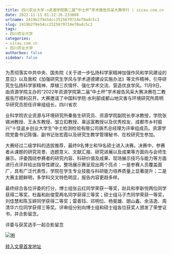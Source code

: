 ```yaml
---
title: 四川农业大学->资源学院第二届“中土杯”学术报告风采大赛举行 | sicau.com.cn
date: 2022-11-11 01:22:26.233888
urlname: 2419b2f9e54cc2525679724ef0adc5c2
slug: 2419b2f9e54cc2525679724ef0adc5c2
tags: 
- 四川农业大学
categories:
- sicau.com.cn
- 四川农业大学
authorbox: false
sidebar: false
---
```

为贯彻落实中共中央、国务院《关于进一步弘扬科学家精神加强作风和学风建设的意见》以及我校《加强研究生学风与学术道德建设实施办法》等文件精神，引导研究生弘扬科学家精神、厚植三农情怀、强化学术交流、营造优良学风。11月9日，由资源学院主办的“2022年资源学院第二届“中土杯”学术报告风采大赛决赛在二教报告厅顺利召开。大赛邀请了中国科学院·水利部成都山地灾害与环境研究所周明华研究员担任评审组组长，四川省农
<!--more-->
业科学院农业资源与环境研究所秦鱼生研究员、资源学院副院长李冰教授，学院张锡洲教授、王永东教授、邹立扣教授、辜运富教授以及优秀校友、成都市乡村振兴“十佳返乡创业大学生”中土检测检验有限公司唐杰总经理为评审组成员。资源学院党委书记陈强、副书记张宏霞以及研究生教学管理秘书、在校研究生参加。  

大赛经过二级学科的选拔推荐，最终9名博士和19名硕士进入决赛。决赛中，参赛者从课题的研究背景、选题意义、文献汇报、研究进展以及成果等方面向与会师生展示。评委围绕参赛者的研究内容、科研价值及成果、现场展示技巧与能力等方面进行点评并给出指导性建议。整场展示赛呈现出两个亮点：一是参赛人员覆盖面广，具有广泛代表性，学院在学生专业技能与科研能力培养质量上显著提升；二是大赛主题鲜明，多学科交叉特色明显，报告内容更趋多样。

最终综合各位评委的打分，博士组张云红同学荣获一等奖，赵兵和李新悦两位同学获得二等奖，杜磊和赵俊雯两名同学获得三等奖；硕士组马子杰同学荣获一等奖，刘佳慧和陈玉婷同学获得二等奖；雷善钰、邓明位、杨斐雄、朗山鑫、余洁逸、周清华六位同学获得三等奖。评审组分别向博士组和硕士组各位获奖人颁发了荣誉证书，并合影留念。

评委与获奖选手一起合影留念

![图](https://news.sicau.edu.cn/__local/F/F0/9B/03B3E204919CF37CD35B1E58E07_5BFAA8E1_D2DC0.png)

[转入文章首发地址](https://news.sicau.edu.cn/info/1078/70155.htm)